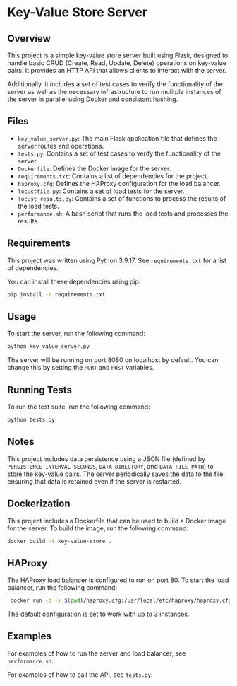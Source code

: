 # Key-Value Store Server

## Overview

This project is a simple key-value store server built using Flask, designed to handle basic CRUD (Create, Read, Update, Delete) operations on key-value pairs. It provides an HTTP API that allows clients to interact with the server.

Additionally, it includes a set of test cases to verify the functionality of the server as well as the necessary infrastructure to run mulitple instances of the server in parallel using Docker and consistant hashing.

## Files

- `key_value_server.py`: The main Flask application file that defines the server routes and operations.
- `tests.py`: Contains a set of test cases to verify the functionality of the server.
- `Dockerfile`: Defines the Docker image for the server.
- `requirements.txt`: Contains a list of dependencies for the project.
-  `haproxy.cfg`: Defines the HAProxy configuration for the load balancer.
- `locustfile.py`: Contains a set of load tests for the server.
- `locust_results.py`: Contains a set of functions to process the results of the load tests.
- `performance.sh`: A bash script that runs the load tests and processes the results.

## Requirements

This project was written using Python 3.9.17.  See `requirements.txt` for a list of dependencies.


You can install these dependencies using pip:

```bash
pip install -r requirements.txt
```

## Usage

To start the server, run the following command:

```bash
python key_value_server.py
```

The server will be running on port 8080 on localhost by default.  You can change this by setting the `PORT` and `HOST` variables.

## Running Tests

To run the test suite, run the following command:

```bash
python tests.py
```

## Notes

This project includes data persistence using a JSON file (defined by `PERSISTENCE_INTERVAL_SECONDS`, `DATA_DIRECTORY`, and `DATA_FILE_PATH`) to store the key-value pairs. The server periodically saves the data to the file, ensuring that data is retained even if the server is restarted.

## Dockerization

This project includes a Dockerfile that can be used to build a Docker image for the server.  To build the image, run the following command:

```bash
docker build -t key-value-store .
```

## HAProxy

The HAProxy load balancer is configured to run on port 80.  To start the load balancer, run the following command:

```bash
 docker run -d -v $(pwd)/haproxy.cfg:/usr/local/etc/haproxy/haproxy.cfg:ro -p 80:80 -p 8404:8404 haproxy:latest
```

The default configuration is set to work with up to 3 instances. 

## Examples

For examples of how to run the server and load balancer, see `performance.sh`.

For examples of how to call the API, see `tests.py`.
